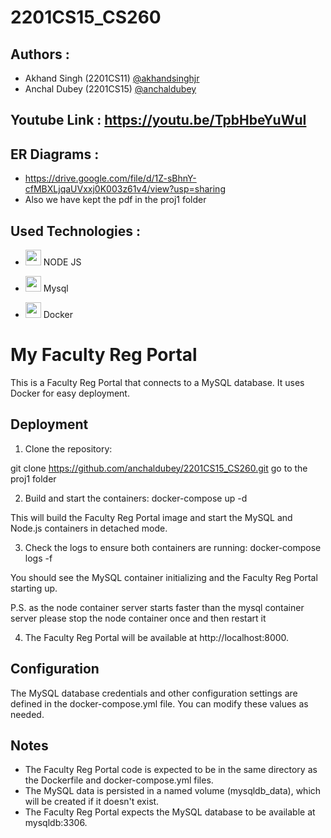 # 2201CS15_CS260

## Authors :

- Akhand Singh (2201CS11) [@akhandsinghjr](https://github.com/akhandsinghjr)
- Anchal Dubey (2201CS15) [@anchaldubey](https://github.com/anchaldubey)

## Youtube Link : https://youtu.be/TpbHbeYuWuI

## ER Diagrams :
- https://drive.google.com/file/d/1Z-sBhnY-cfMBXLjqaUVxxj0K003z61v4/view?usp=sharing 
- Also we have kept the pdf in the proj1 folder

## Used Technologies :
 
- <img src="https://static-00.iconduck.com/assets.00/node-js-icon-1817x2048-g8tzf91e.png" width="25" height="25"/>   NODE JS

- <img src="https://cdn.worldvectorlogo.com/logos/mysql-4.svg" width="25" height="25"/>    Mysql
 
- <img src="https://cdn.worldvectorlogo.com/logos/docker-4.svg" width="25" height="25"/>  Docker





# My Faculty Reg Portal

This is a Faculty Reg Portal that connects to a MySQL database. It uses Docker for easy deployment.

## Deployment

1. Clone the repository:

git clone https://github.com/anchaldubey/2201CS15_CS260.git
go to the proj1 folder


2. Build and start the containers: docker-compose up -d

This will build the Faculty Reg Portal image and start the MySQL and Node.js containers in detached mode.


3. Check the logs to ensure both containers are running: docker-compose logs -f

You should see the MySQL container initializing and the Faculty Reg Portal starting up.

P.S. as the node container server starts faster than the mysql container server please stop the node container once and then restart it


4. The Faculty Reg Portal will be available at http://localhost:8000.


## Configuration

The MySQL database credentials and other configuration settings are defined in the docker-compose.yml file. You can modify these values as needed.


## Notes

- The Faculty Reg Portal code is expected to be in the same directory as the Dockerfile and docker-compose.yml files.
- The MySQL data is persisted in a named volume (mysqldb_data), which will be created if it doesn't exist.
- The Faculty Reg Portal expects the MySQL database to be available at mysqldb:3306.
